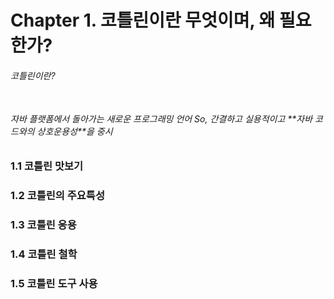 # Chapter 1. 코틀린이란 무엇이며, 왜 필요한가?  


<h6>코틀린이란?<h6> <br> 
자바 플랫폼에서 돌아가는 새로운 프로그래밍 언어
So, 간결하고 실용적이고 **자바 코드와의 상호운용성**을 중시

### 1.1 코틀린 맛보기  
### 1.2 코틀린의 주요특성  
### 1.3 코틀린 응용  
### 1.4 코틀린 철학  
### 1.5 코틀린 도구 사용  
